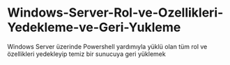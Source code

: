 # Windows-Server-Rol-ve-Ozellikleri-Yedekleme-ve-Geri-Yukleme
Windows Server üzerinde Powershell yardımıyla yüklü olan tüm rol ve özellikleri yedekleyip temiz bir sunucuya geri yüklemek
